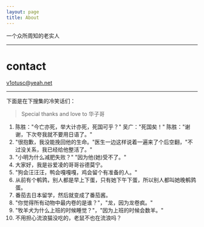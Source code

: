 ```yaml
---
layout: page
title: About
---
```


一个众所周知的老实人

<hr>

# contact

v1otusc@yeah.net

<hr>

下面是在下搜集的冷笑话们：

> Special thanks and love to 华子哥

1. 陈胜："今亡亦死，举大计亦死，死国可乎？" 吴广："死国矣！" 陈胜："谢谢，下次夸我就不要用日语了。"
2. "很抱歉，我没能挽回他的生命。"医生一边这样说着一遍来了个后空翻，"不过没关系，我已经给他整活了。"
3. "小明为什么减肥失败？" "因为他(她)受不了。"
4. 大家好，我是谷爱凌的哥哥谷德莫宁。
5. "狗会汪汪汪，鸭会嘎嘎嘎，鸡会留个有准备的人。"
6. 从前有个鹌鹑，别人都是早上下蛋，只有她下午下蛋，所以别人都叫她晚鹌鹑蛋。
7. 番茄去日本留学，然后就变成了番茄酱。
8. "你觉得所有动物中最内卷的是谁？"，"龙，因为龙卷疯。"
9. "牧羊犬为什么上班的时候睡觉？"，"因为上班的时候会数羊。"
10. 不用担心流浪猫没吃的，老鼠不也在流浪吗？